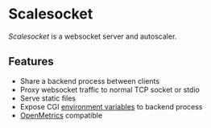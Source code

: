 # Scalesocket

*Scalesocket* is a websocket server and autoscaler.

## Features

* Share a backend process between clients
* Proxy websocket traffic to normal TCP socket or stdio
* Serve static files
* Expose CGI [environment variables](https://www.rfc-editor.org/rfc/rfc3875.html) to backend process
* [OpenMetrics](https://github.com/OpenObservability/OpenMetrics) compatible
